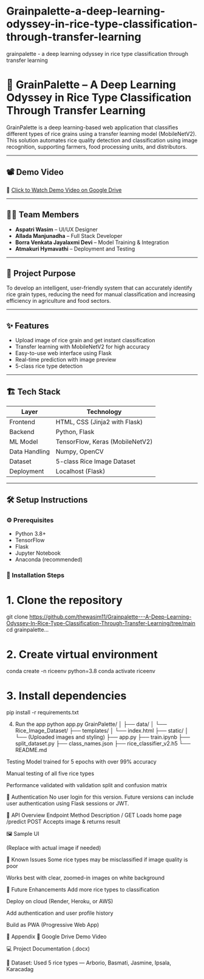 # Grainpalette-a-deep-learning-odyssey-in-rice-type-classification-through-transfer-learning
grainpalette - a deep learning odyssey in rice type classification through transfer learning
# 🌾 GrainPalette – A Deep Learning Odyssey in Rice Type Classification Through Transfer Learning

GrainPalette is a deep learning-based web application that classifies different types of rice grains using a transfer learning model (MobileNetV2). This solution automates rice quality detection and classification using image recognition, supporting farmers, food processing units, and distributors.

---

## 📽️ Demo Video

🎥 [Click to Watch Demo Video on Google Drive](https://drive.google.com/file/d/1mZOfH27VxzCbjpNQnc9gh0Fkh-Vy24W-/view?usp=drive_link)

---

## 👨‍💻 Team Members

- **Aspatri Wasim** – UI/UX Designer  
- **Allada Manjunadha** – Full Stack Developer  
- **Borra Venkata Jayalaxmi Devi** – Model Training & Integration  
- **Atmakuri Hymavathi** – Deployment and Testing  

---

## 🎯 Project Purpose

To develop an intelligent, user-friendly system that can accurately identify rice grain types, reducing the need for manual classification and increasing efficiency in agriculture and food sectors.

---

## ✨ Features

- Upload image of rice grain and get instant classification
- Transfer learning with MobileNetV2 for high accuracy
- Easy-to-use web interface using Flask
- Real-time prediction with image preview
- 5-class rice type detection

---

## 🏗️ Tech Stack

| Layer         | Technology                  |
|--------------|-----------------------------|
| Frontend     | HTML, CSS (Jinja2 with Flask) |
| Backend      | Python, Flask               |
| ML Model     | TensorFlow, Keras (MobileNetV2) |
| Data Handling| Numpy, OpenCV               |
| Dataset      | 5-class Rice Image Dataset  |
| Deployment   | Localhost (Flask)           |

---

## 🛠️ Setup Instructions

### ⚙️ Prerequisites
- Python 3.8+
- TensorFlow
- Flask
- Jupyter Notebook
- Anaconda (recommended)

### 🔧 Installation Steps

# 1. Clone the repository
git clone https://github.com/thewasim11/Grainpalette---A-Deep-Learning-Odyssey-In-Rice-Type-Classification-Through-Transfer-Learning/tree/main
cd grainpalette...

# 2. Create virtual environment
conda create -n riceenv python=3.8
conda activate riceenv

# 3. Install dependencies
pip install -r requirements.txt

 4. Run the app
python app.py
GrainPalette/
│
├── data/
│   └── Rice_Image_Dataset/
├── templates/
│   └── index.html
├── static/
│   └── (Uploaded images and styling)
├── app.py
├── train.ipynb
├── split_dataset.py
├── class_names.json
├── rice_classifier_v2.h5
└── README.md


Testing
Model trained for 5 epochs with over 99% accuracy

Manual testing of all five rice types

Performance validated with validation split and confusion matrix

🔐 Authentication
No user login for this version. Future versions can include user authentication using Flask sessions or JWT.

🧾 API Overview
Endpoint	Method	Description
/	GET	Loads home page
/predict	POST	Accepts image & returns result

🖼️ Sample UI

(Replace with actual image if needed)

🚧 Known Issues
Some rice types may be misclassified if image quality is poor

Works best with clear, zoomed-in images on white background

🔮 Future Enhancements
Add more rice types to classification

Deploy on cloud (Render, Heroku, or AWS)

Add authentication and user profile history

Build as PWA (Progressive Web App)

📎 Appendix
📁 Google Drive Demo Video

💻 Project Documentation (.docx)

🤖 Dataset: Used 5 rice types — Arborio, Basmati, Jasmine, Ipsala, Karacadag
